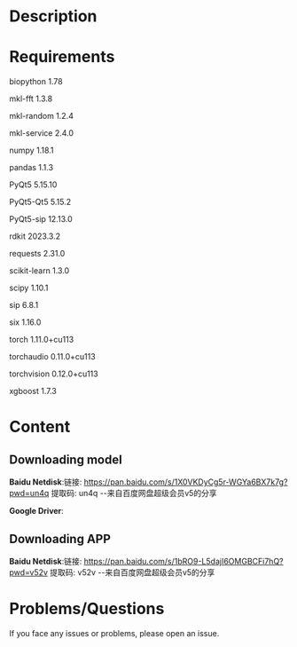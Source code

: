 # Description
# Requirements
biopython                 1.78

mkl-fft                   1.3.8

mkl-random                1.2.4

mkl-service               2.4.0

numpy                     1.18.1

pandas                    1.1.3

PyQt5                     5.15.10

PyQt5-Qt5                 5.15.2

PyQt5-sip                 12.13.0

rdkit                     2023.3.2

requests                  2.31.0

scikit-learn              1.3.0

scipy                     1.10.1

sip                       6.8.1

six                       1.16.0

torch                     1.11.0+cu113

torchaudio                0.11.0+cu113

torchvision               0.12.0+cu113

xgboost                   1.7.3  
# Content
## Downloading model
**Baidu Netdisk**:链接: https://pan.baidu.com/s/1X0VKDyCg5r-WGYa6BX7k7g?pwd=un4q 提取码: un4q 
--来自百度网盘超级会员v5的分享

**Google Driver**:
## Downloading APP
**Baidu Netdisk**:链接: https://pan.baidu.com/s/1bRO9-L5dajI6OMGBCFi7hQ?pwd=v52v 提取码: v52v 
--来自百度网盘超级会员v5的分享
# Problems/Questions
If you face any issues or problems, please open an issue.
